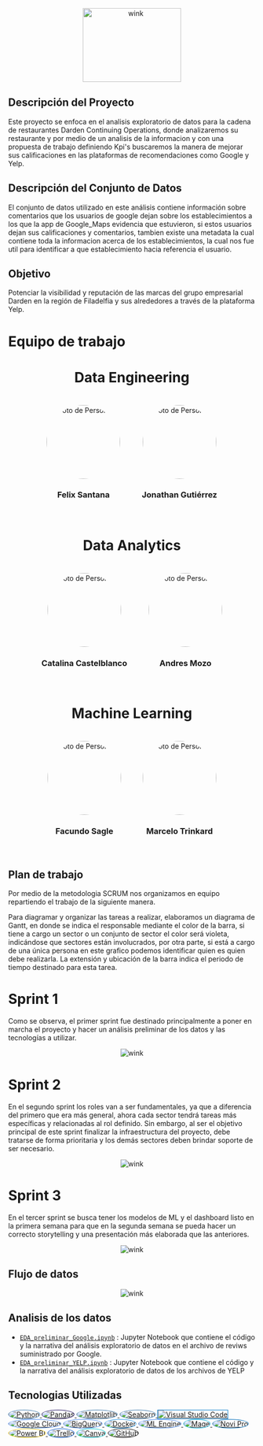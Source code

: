 <div align="center">
    <img src="imagenes/logo.jpeg" alt="wink" width="200" height="150">
</div>

## Descripción del Proyecto

Este proyecto se enfoca en el analisis exploratorio de datos para la cadena de restaurantes Darden Continuing Operations, donde analizaremos su restaurante  y por medio de un analisis de la informacion y con una propuesta de trabajo definiendo Kpi's buscaremos la manera de mejorar sus calificaciones en las plataformas de recomendaciones como Google y Yelp.

## Descripción del Conjunto de Datos

El conjunto de datos utilizado en este análisis contiene información sobre comentarios que los usuarios de google dejan sobre los establecimientos a los que la app de Google_Maps evidencia que estuvieron, si estos usuarios dejan sus calificaciones y comentarios, tambien existe una metadata la cual contiene toda la informacion acerca de los establecimientos, la cual nos fue util para identificar a que establecimiento hacia referencia el usuario.

## Objetivo

Potenciar la visibilidad y reputación de las marcas del grupo empresarial Darden en la región de Filadelfia y sus alrededores a través de la plataforma Yelp.

# Equipo de trabajo
<h1 align="center">Data Engineering</h1>
<div align="center">
  <div style="display: inline-block; margin: 20px;">
    <img src="imagenes/Felix.jpeg" alt="Foto de Persona 1" style="border-radius: 50%; width: 150px; height: 150px;">
    <h3>Felix Santana</h3>
  </div>
  <div style="display: inline-block; margin: 20px;">
    <img src="imagenes/Jonathan.jpeg" alt="Foto de Persona 1" style="border-radius: 50%; width: 150px; height: 150px;">
    <h3>Jonathan Gutiérrez</h3>
  </div>
</div>
<h1 align="center">Data Analytics</h1>
<div align="center">
  <div style="display: inline-block; margin: 20px;">
    <img src="imagenes/Catalina.jpeg" alt="Foto de Persona 1" style="border-radius: 50%; width: 150px; height: 150px;">
    <h3>Catalina Castelblanco</h3>
  </div>
  <div style="display: inline-block; margin: 20px;">
    <img src="imagenes/Andrew.jpeg" alt="Foto de Persona 1" style="border-radius: 50%; width: 150px; height: 150px;">
    <h3>Andres Mozo</h3>
  </div>
</div>
<h1 align="center">Machine Learning</h1>
<div align="center">
  <div style="display: inline-block; margin: 20px;">
    <img src="imagenes/Facundo.jpeg" alt="Foto de Persona 1" style="border-radius: 50%; width: 150px; height: 150px;">
    <h3>Facundo Sagle</h3>
  </div>
  <div style="display: inline-block; margin: 20px;">
    <img src="imagenes/Marcelo.jpeg" alt="Foto de Persona 1" style="border-radius: 50%; width: 150px; height: 150px;">
    <h3>Marcelo Trinkard</h3>
  </div>  
</div>


## Plan de trabajo

Por medio de la metodologia SCRUM nos organizamos en equipo repartiendo el trabajo de la siguiente manera.

Para diagramar y organizar las tareas a realizar, elaboramos un diagrama de Gantt, en donde se indica el responsable mediante el color de la barra, si tiene a cargo un sector o un conjunto de sector el color será violeta, indicándose que sectores están involucrados, por otra parte, si está a cargo de una única persona en este grafico podemos identificar quien es quien debe realizarla. La extensión y ubicación de la barra indica el periodo de tiempo destinado para esta tarea. 

# Sprint 1
Como se observa, el primer sprint fue destinado principalmente a poner en marcha el proyecto y hacer un análisis preliminar de los datos y las tecnologías a utilizar.


<div style="text-align: center;">
    <img src="imagenes/sprint1.png" alt="wink" >
</div>

# Sprint 2
En el segundo sprint los roles van a ser fundamentales, ya que a diferencia del primero que era más general, ahora cada sector tendrá tareas más específicas y relacionadas al rol definido. Sin embargo, al ser el objetivo principal de este sprint finalizar la infraestructura del proyecto, debe tratarse de forma prioritaria y los demás sectores deben  brindar soporte de ser necesario.

<div style="text-align: center;">
    <img src="imagenes/sprint2.png" alt="wink" >
</div>

# Sprint 3

En el tercer sprint se busca tener los modelos de ML y el dashboard listo en la primera semana para que en la segunda semana se pueda hacer un correcto storytelling y una presentación más elaborada que las anteriores.

<div style="text-align: center;">
    <img src="imagenes/sprint3.png" alt="wink" >
</div>

## Flujo de datos

<div style="text-align: center;">
    <img src="imagenes/pipeline.jpeg" alt="wink" >
</div>

## Analisis de los datos
- [`EDA_preliminar_Google.ipynb`](notebooks/eda_google.ipynb)
: Jupyter Notebook que contiene el código y la narrativa del análisis exploratorio de datos en el archivo de reviws suministrado por Google.
- [`EDA_preliminar_YELP.ipynb`](notebooks/eda_yelp.ipynb)
: Jupyter Notebook que contiene el código y la narrativa del análisis exploratorio de datos de los archivos de YELP

## Tecnologias Utilizadas

<a href="https://www.python.org/">
    <img src="https://img.shields.io/badge/Python-3776AB?style=for-the-badge&logo=python&logoColor=white" alt="Python" style="border-radius: 80%; border: 1px solid #3776AB;">
</a>
<a href="https://pandas.pydata.org/">
    <img src="https://img.shields.io/badge/pandas-150458?style=for-the-badge&logo=pandas&logoColor=white" alt="Pandas" style="border-radius: 50%; border: 1px solid #150458;">
</a>
<a href="https://matplotlib.org/">
    <img src="https://img.shields.io/badge/Matplotlib-3776AB?style=for-the-badge&logo=matplotlib&logoColor=white" alt="Matplotlib" style="border-radius: 50%; border: 1px solid #3776AB;">
</a>
<a href="https://seaborn.pydata.org/">
    <img src="https://img.shields.io/badge/Seaborn-3776AB?style=for-the-badge&logo=seaborn&logoColor=white" alt="Seaborn" style="border-radius: 50%; border: 1px solid #3776AB;">
</a>
<a href="https://code.visualstudio.com/">
    <img src="https://img.shields.io/badge/Visual_Studio_Code-007ACC?style=for-the-badge&logo=visual-studio-code&logoColor=white" alt="Visual Studio Code" style="border-radius: 50 %; border: 1px solid #007ACC;">
</a>
<a href="https://cloud.google.com/">
    <img src="https://img.shields.io/badge/Google_Cloud-4285F4?style=for-the-badge&logo=google-cloud&logoColor=white" alt="Google Cloud" style="border-radius: 50%; border: 1px solid #4285F4;">
</a>
<a href="https://cloud.google.com/bigquery/">
    <img src="https://img.shields.io/badge/BigQuery-4285F4?style=for-the-badge&logo=google-cloud&logoColor=white" alt="BigQuery" style="border-radius: 50%; border: 1px solid #4285F4;">
</a>
<a href="https://www.docker.com/">
    <img src="https://img.shields.io/badge/Docker-2496ED?style=for-the-badge&logo=docker&logoColor=white" alt="Docker" style="border-radius: 50%; border: 1px solid #2496ED;">
</a>
<a href="https://cloud.google.com/ai-platform/">
    <img src="https://img.shields.io/badge/ML_Engine-4285F4?style=for-the-badge&logo=google-cloud&logoColor=white" alt="ML Engine" style="border-radius: 50%; border: 1px solid #4285F4;">
</a>
<a href="https://magefile.org/">
    <img src="https://img.shields.io/badge/Mage-00ADD8?style=for-the-badge&logoColor=white" alt="Mage" style="border-radius: 50%; border: 1px solid #00ADD8;">
</a>
<a href="https://www.novipro.com/">
    <img src="https://img.shields.io/badge/Novi_Pro-006DB9?style=for-the-badge&logoColor=white" alt="Novi Pro" style="border-radius: 50%; border: 1px solid #006DB9;">
</a>
<a href="https://powerbi.microsoft.com/">
    <img src="https://img.shields.io/badge/Power_BI-F2C811?style=for-the-badge&logo=microsoft-power-bi&logoColor=white" alt="Power BI" style="border-radius: 50%; border: 1px solid #F2C811;">
</a>
<a href="https://trello.com/">
    <img src="https://img.shields.io/badge/Trello-0052CC?style=for-the-badge&logo=trello&logoColor=white" alt="Trello" style="border-radius: 50%; border: 1px solid #0052CC;">
</a>
<a href="https://www.canva.com/">
    <img src="https://img.shields.io/badge/Canva-00C4CC?style=for-the-badge&logo=canva&logoColor=white" alt="Canva" style="border-radius: 50%; border: 1px solid #00C4CC;">
</a>
<a href="https://github.com/">
    <img src="https://img.shields.io/badge/GitHub-181717?style=for-the-badge&logo=github&logoColor=white" alt="GitHub" style="border-radius: 50%; border: 1px solid #181717;">
</a>


